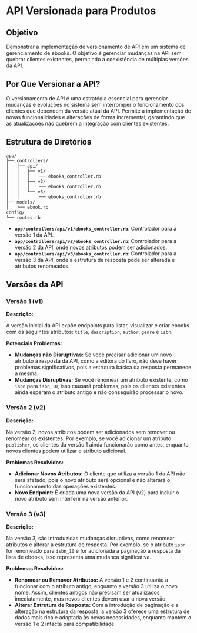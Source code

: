 # API Versionada para Produtos

## Objetivo
Demonstrar a implementação de versionamento de API em um sistema de gerenciamento de ebooks. O objetivo é gerenciar mudanças na API sem quebrar clientes existentes, permitindo a coexistência de múltiplas versões da API.

## Por Que Versionar a API?
O versionamento de API é uma estratégia essencial para gerenciar mudanças e evoluções no sistema sem interromper o funcionamento dos clientes que dependem da versão atual da API. Permite a implementação de novas funcionalidades e alterações de forma incremental, garantindo que as atualizações não quebrem a integração com clientes existentes.

## Estrutura de Diretórios
```text
app/
├── controllers/
│   ├── api/
│   │   ├── v1/
│   │   │   └── ebooks_controller.rb
│   │   ├── v2/
│   │   │   └── ebooks_controller.rb
│   │   └── v3/
│   │       └── ebooks_controller.rb
├── models/
│   └── ebook.rb
config/
└── routes.rb
```
- **`app/controllers/api/v1/ebooks_controller.rb`**: Controlador para a versão 1 da API.
- **`app/controllers/api/v2/ebooks_controller.rb`**: Controlador para a versão 2 da API, onde novos atributos podem ser adicionados.
- **`app/controllers/api/v3/ebooks_controller.rb`**: Controlador para a versão 3 da API, onde a estrutura de resposta pode ser alterada e atributos renomeados.

## Versões da API

### Versão 1 (v1)

**Descrição:**

A versão inicial da API expõe endpoints para listar, visualizar e criar ebooks com os seguintes atributos: `title`, `description`, `author`, `genre` e `isbn`.

**Potenciais Problemas:**

- **Mudanças não Disruptivas:** Se você precisar adicionar um novo atributo à resposta da API, como a editora do livro, não deve haver problemas significativos, pois a estrutura básica da resposta permanece a mesma.
- **Mudanças Disruptivas:** Se você renomear um atributo existente, como `isbn` para `isbn_10`, isso causará problemas, pois os clientes existentes ainda esperam o atributo antigo e não conseguirão processar o novo.

### Versão 2 (v2)

**Descrição:**

Na versão 2, novos atributos podem ser adicionados sem remover ou renomear os existentes. Por exemplo, se você adicionar um atributo `publisher`, os clientes da versão 1 ainda funcionarão como antes, enquanto novos clientes podem utilizar o atributo adicional.

**Problemas Resolvidos:**

- **Adicionar Novos Atributos:** O cliente que utiliza a versão 1 da API não será afetado, pois o novo atributo será opcional e não alterará o funcionamento das operações existentes.
- **Novo Endpoint:** É criada uma nova versão da API (v2) para incluir o novo atributo sem interferir na versão anterior.

### Versão 3 (v3)

**Descrição:**

Na versão 3, são introduzidas mudanças disruptivas, como renomear atributos e alterar a estrutura de resposta. Por exemplo, se o atributo `isbn` for renomeado para `isbn_10` e for adicionada a paginação à resposta da lista de ebooks, isso representa uma mudança significativa.

**Problemas Resolvidos:**

- **Renomear ou Remover Atributos:** A versão 1 e 2 continuarão a funcionar com o atributo antigo, enquanto a versão 3 utiliza o novo nome. Assim, clientes antigos não precisam ser atualizados imediatamente, mas novos clientes devem usar a nova versão.
- **Alterar Estrutura de Resposta:** Com a introdução de paginação e a alteração na estrutura da resposta, a versão 3 oferece uma estrutura de dados mais rica e adaptada às novas necessidades, enquanto mantém a versão 1 e 2 intacta para compatibilidade.